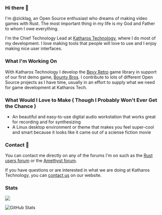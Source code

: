 ### Hi there 👋

I'm @zicklag, an Open Source enthusiast who dreams of making video games with Rust. The most important thing in my life is my God and Father to whom I owe everything.

I'm the Chief Technology Lead at [Katharos Technology](https://katharostech.com/), where I do most of my development. I love making tools that people will love to use and I enjoy making nice user interfaces.

### What I'm Working On

With Katharos Technology I develop the [Bevy Retro](https://github.com/katharostech/bevy_retro) game library in support of our first demo game, [Bounty Bros](https://katharostech.com/post/bounty-bros-on-web). I contribute to lots of different Open Source projects as I have time, usually in an effort to supply what we need for game development at Katharos Tech.

### What Would I Love to Make ( Though I Probably Won't Ever Get the Chance )

- An beautiful and easy-to-use digital audio workstation that works great for recording and for synthesizing
- A Linux desktop environment or theme that makes you feel super-cool and smart because it looks like it came out of a sciense fiction movie 

### Contact 📨

You can contact me directly on any of the forums I'm on such as the [Rust users forum](https://users.rust-lang.org/u/zicklag/summary) or the [Amethyst forum](https://community.amethyst.rs/u/zicklag/summary).

If you have questions or are interested in what we are doing at Katharos Technology, you can [contact us](https://katharostech.com/contact) on our website.

<!--
**zicklag/zicklag** is a ✨ _special_ ✨ repository because its `README.md` (this file) appears on your GitHub profile.

Here are some ideas to get you started:

- 🔭 I’m currently working on ...
- 🌱 I’m currently learning ...
- 👯 I’m looking to collaborate on ...
- 🤔 I’m looking for help with ...
- 💬 Ask me about ...
- 📫 How to reach me: ...
- 😄 Pronouns: ...
- ⚡ Fun fact: ...
-->

### Stats

![](https://komarev.com/ghpvc/?username=iamazy&color=dc143c)

![GitHub Stats](https://github-readme-stats.vercel.app/api?username=zicklag&show_icons=true)

<!-- [![trophy](https://github-profile-trophy.vercel.app/?username=zicklag)](https://github.com/ryo-ma/github-profile-trophy)
 -->
